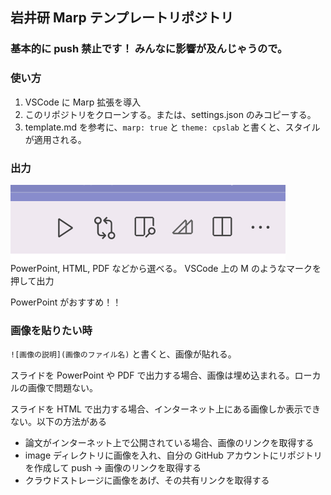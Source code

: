 ## 岩井研 Marp テンプレートリポジトリ

### 基本的に push 禁止です！ みんなに影響が及んじゃうので。

### 使い方

1. VSCode に Marp 拡張を導入
2. このリポジトリをクローンする。または、settings.json のみコピーする。
3. template.md を参考に、`marp: true` と `theme: cpslab` と書くと、スタイルが適用される。

### 出力

![Marpマーク](image/MarpMark.png)
PowerPoint, HTML, PDF などから選べる。
VSCode 上の M のようなマークを押して出力

PowerPoint がおすすめ！！

### 画像を貼りたい時

`![画像の説明](画像のファイル名)` と書くと、画像が貼れる。

スライドを PowerPoint や PDF で出力する場合、画像は埋め込まれる。ローカルの画像で問題ない。

スライドを HTML で出力する場合、インターネット上にある画像しか表示できない。以下の方法がある

- 論文がインターネット上で公開されている場合、画像のリンクを取得する
- image ディレクトリに画像を入れ、自分の GitHub アカウントにリポジトリを作成して push -> 画像のリンクを取得する
- クラウドストレージに画像をあげ、その共有リンクを取得する
